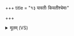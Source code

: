 +++
title = "१३ यावतीः कियतीश्चेमाः"

+++
<details><summary>मूलम् (VS)</summary>

याव॑तीः॒ किय॑तीश्चे॒माः पृ॑थि॒व्यामध्योष॑धीः। ता मा॑ सहस्रप॒र्ण्यो᳡ मृ॒त्योर्मु॑ञ्च॒न्त्वंह॑सः ॥
</details>